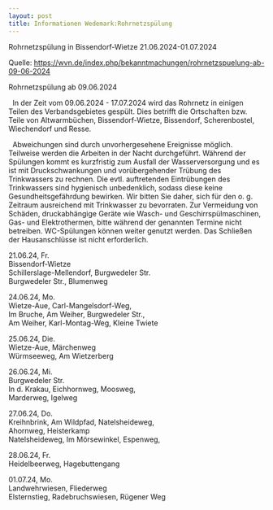 ```yaml
---
layout: post
title: Informationen Wedemark:Rohrnetzspülung
---
```

Rohrnetzspülung in Bissendorf-Wietze 21.06.2024-01.07.2024

Quelle:  https://wvn.de/index.php/bekanntmachungen/rohrnetzspuelung-ab-09-06-2024

Rohrnetzspülung ab 09.06.2024

 
In der Zeit vom 09.06.2024 - 17.07.2024 wird das Rohrnetz in einigen Teilen des Verbandsgebietes gespült. Dies betrifft die Ortschaften bzw. Teile von Altwarmbüchen, Bissendorf-Wietze, Bissendorf, Scherenbostel, Wiechendorf und Resse.

 
Abweichungen sind durch unvorhergesehene Ereignisse möglich. Teilweise werden die Arbeiten in der Nacht durchgeführt. Während der Spülungen kommt es kurzfristig zum Ausfall der Wasserversorgung und es ist mit Druckschwankungen und vorübergehender Trübung des Trinkwassers zu rechnen. Die evtl. auftretenden Eintrübungen des Trinkwassers sind hygienisch unbedenklich, sodass diese keine Gesundheitsgefährdung bewirken. Wir bitten Sie daher, sich für den o. g. Zeitraum ausreichend mit Trinkwasser zu bevorraten. Zur Vermeidung von Schäden, druckabhängige Geräte wie Wasch- und Geschirrspülmaschinen, Gas- und Elektrothermen, bitte während der genannten Termine nicht betreiben. WC-Spülungen können weiter genutzt werden. Das Schließen der Hausanschlüsse ist nicht erforderlich.

21.06.24, Fr.  
Bissendorf-Wietze  
Schillerslage-Mellendorf, Burgwedeler Str.  
Burgwedeler Str., Blumenweg  
   
24.06.24, Mo.  
Wietze-Aue, Carl-Mangelsdorf-Weg,  
Im Bruche, Am Weiher, Burgwedeler Str.,  
Am Weiher, Karl-Montag-Weg, Kleine Twiete  
   
25.06.24, Die.  
Wietze-Aue, Märchenweg  
Würmseeweg, Am Wietzerberg  
   
26.06.24, Mi.  
Burgwedeler Str.  
In d. Krakau, Eichhornweg, Moosweg,  
Marderweg, Igelweg  
   
27.06.24, Do.  
Kreihnbrink, Am Wildpfad, Natelsheideweg,  
Ahornweg, Heisterkamp  
Natelsheideweg, Im Mörsewinkel, Espenweg,  
   
28.06.24, Fr.  
Heidelbeerweg, Hagebuttengang  
   
01.07.24, Mo.  
Landwehrwiesen, Fliederweg  
Elsternstieg, Radebruchswiesen, Rügener Weg
